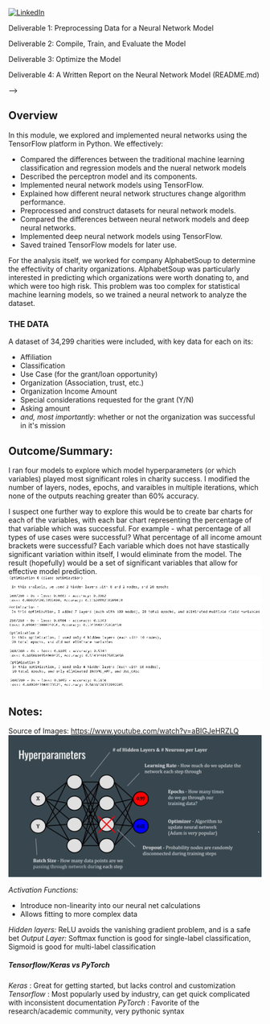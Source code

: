 <!--
*** Thanks for checking out the Best-README-Template. If you have a suggestion
*** that would make this better, please fork the repo and create a pull request
*** or simply open an issue with the tag "enhancement".
*** Thanks again! Now go create something AMAZING! :D
-->



<!-- PROJECT SHIELDS -->
<!--
*** I'm using markdown "reference style" links for readability.
*** Reference links are enclosed in brackets [ ] instead of parentheses ( ).
*** See the bottom of this document for the declaration of the reference variables
*** for contributors-url, forks-url, etc. This is an optional, concise syntax you may use.
*** https://www.markdownguide.org/basic-syntax/#reference-style-links
-->

[![LinkedIn][linkedin-shield]][linkedin-url]



<!-- PROJECT LOGO -->

Deliverable 1: Preprocessing Data for a Neural Network Model

Deliverable 2: Compile, Train, and Evaluate the Model

Deliverable 3: Optimize the Model

Deliverable 4: A Written Report on the Neural Network Model (README.md)

<!-- 
TABLE OF CONTENTS
<details open="open">
  <summary>Table of Contents</summary>
  <ol>
    <li>
      <a href="#Overview"> Overview</a>
      <ul>
        <li><a href="#Subheader">Subheader</a></li>
      </ul>
    </li>
    <li>
      <a href="#Deliverable 1: Perform ETL on Amazon Product Reviews">Deliverable 1: Perform ETL on Amazon Product Reviews</a>
      <ul>
        <li><a href="#prerequisites">Subheader 1</a></li>
        <li><a href="#installation">Subheader 2</a></li>
      </ul>
    </li>
    <li><a href="#Deliverable 2: Determine Bias of Vine Reviews">Deliverable 2: Determine Bias of Vine Reviews</a></li>
    <!-- <li><a href="#roadmap">Roadmap</a></li> -->
  </ol>
</details>
 -->


<!-- ABOUT THE PROJECT -->
## Overview
In this module, we explored and implemented neural networks using the TensorFlow platform in Python. We effectively:
* Compared the differences between the traditional machine learning classification and regression models and the nueral network models
* Described the perceptron model and its components.
* Implemented neural network models using TensorFlow.
* Explained how different neural network structures change algorithm performance.
* Preprocessed and construct datasets for neural network models.
* Compared the differences between neural network models and deep neural networks.
* Implemented deep neural network models using TensorFlow.
* Saved trained TensorFlow models for later use.

For the analysis itself, we worked for company AlphabetSoup to determine the effectivity of charity organizations. 
AlphabetSoup was particularly interested in predicting which organizations were worth donating to, and which were too high risk.
This problem was too complex for statistical machine learning models, so we trained a neural network to analyze the dataset.



### THE DATA
A dataset of 34,299 charities were included, with key data for each on its:
* Affiliation
* Classification
* Use Case (for the grant/loan opportunity)
* Organization (Association, trust, etc.)
* Organization Income Amount
* Special considerations requested for the grant (Y/N)
* Asking amount
* _and, most importantly_: whether or not the organization was successful in it's mission

## Outcome/Summary:

I ran four models to explore which model hyperparameters (or which variables) played most significant roles in charity success. I modified the number of layers, nodes, epochs, and varaibles in multiple iterations, which none of the outputs reaching greater than 60% accuracy.

I suspect one further way to explore this would be to create bar charts for each of the variables, with each bar chart representing the percentage of that variable which was successful. For example - what percentage of all types of use cases were successful? What percentage of all income amount brackets were successful? Each variable which does not have stastically significant variation within itself, I would eliminate from the model. The result (hopefully) would be a set of significant variables that allow for effective model prediction.
![](images/optimization0.PNG)
![](images/optimization1.PNG)
![](images/optimization2.PNG)
![](images/optimization3.PNG)









## Notes: 
Source of Images: https://www.youtube.com/watch?v=aBIGJeHRZLQ
![](images/Hyperparameters.PNG)

*Activation Functions:*
* Introduce non-linearity into our neural net calculations
* Allows fitting to more complex data

*Hidden layers:* ReLU avoids the vanishing gradient problem, and is a safe bet
*Output Layer:* Softmax function is good for single-label classification, Sigmoid is good for multi-label classification

##### Tensorflow/Keras vs PyTorch
*Keras* : Great for getting started, but lacks control and customization
*Tensorflow* : Most popularly used by industry, can get quick complicated with inconsistent documentation
*PyTorch* : Favorite of the research/academic community, very pythonic syntax


<!-- MARKDOWN LINKS & IMAGES -->
<!-- https://www.markdownguide.org/basic-syntax/#reference-style-links -->

[linkedin-shield]: https://img.shields.io/badge/-LinkedIn-black.svg?style=for-the-badge&logo=linkedin&colorB=555
[linkedin-url]: https://www.linkedin.com/in/robbe-verhofste/
[product-screenshot]: images/screenshot.png
